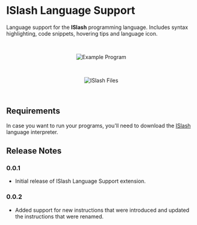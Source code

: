 # ISlash Language Support

Language support for the **ISlash** programming language. Includes syntax highlighting, code snippets, hovering tips and language icon.

<br/>
<p align="center">
    <img src="https://user-images.githubusercontent.com/69170322/184411192-f960f487-9860-452c-90c3-51f682beef06.png" alt="Example Program"/>
</p>
<br/>
<p align="center">
    <img src="https://user-images.githubusercontent.com/69170322/184413696-0d6829fa-4e30-4fe6-9a84-905debe434b9.png" alt="ISlash Files"/>
</p>
<br/>

## Requirements

In case you want to run your programs, you'll need to download the [ISlash](https://github.com/ArthurSudbrackIbarra/ISlash-Programming-Language/blob/main/README.md) language interpreter.

## Release Notes

### 0.0.1

- Initial release of ISlash Language Support extension.

### 0.0.2

- Added support for new instructions that were introduced and updated the instructions that were renamed.
